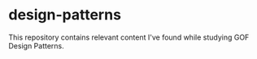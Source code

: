 # design-patterns

This repository contains relevant content I've found while studying GOF Design Patterns.
